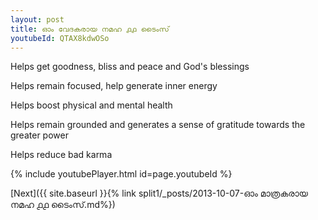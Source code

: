 ```yaml
---
layout: post
title: ഓം വേദകരായ നമഹ ൧൧ ടൈംസ്
youtubeId: QTAX8kdwOSo
---
```

 
 
Helps get goodness, bliss and peace and God's blessings
 
Helps remain focused, help generate inner energy 
 
Helps boost physical and mental health 
 
Helps remain grounded and generates a sense of gratitude towards the greater power 
 
Helps reduce bad karma
 
 
 
 


{% include youtubePlayer.html id=page.youtubeId %}
 
[Next]({{ site.baseurl }}{% link  split1/_posts/2013-10-07-ഓം മാത്രകരായ നമഹ ൧൧ ടൈംസ്.md%})
 
